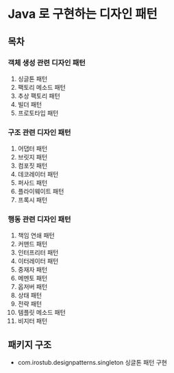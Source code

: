 # Java 로 구현하는 디자인 패턴

## 목차
### 객체 생성 관련 디자인 패턴
1. 싱글톤 패턴
2. 팩토리 메소드 패턴
3. 추상 팩토리 패턴
4. 빌더 패턴
5. 프로토타입 패턴

### 구조 관련 디자인 패턴
1. 어댑터 패턴
2. 브릿지 패턴
3. 컴포짓 패턴
4. 데코레이터 패턴
5. 퍼사드 패턴
6. 플라이웨이트 패턴
7. 프록시 패턴

### 행동 관련 디자인 패턴
1. 책임 연쇄 패턴
2. 커맨드 패턴
3. 인터프리터 패턴
4. 이터레이터 패턴
5. 중재자 패턴
6. 메멘토 패턴
7. 옵저버 패턴
8. 상태 패턴
9. 전략 패턴
10. 템플릿 메소드 패턴
11. 비지터 패턴

## 패키지 구조
- com.irostub.designpatterns.singleton 싱글톤 패턴 구현